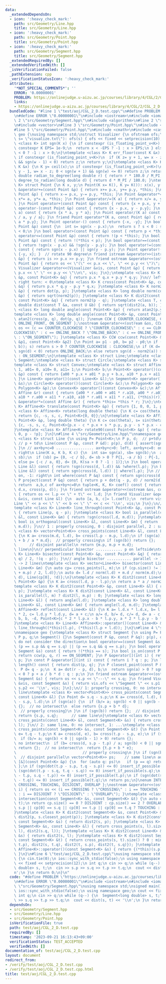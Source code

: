 ```yaml
---
data:
  _extendedDependsOn:
  - icon: ':heavy_check_mark:'
    path: src/Geometry/Line.hpp
    title: src/Geometry/Line.hpp
  - icon: ':heavy_check_mark:'
    path: src/Geometry/Point.hpp
    title: src/Geometry/Point.hpp
  - icon: ':heavy_check_mark:'
    path: src/Geometry/Segment.hpp
    title: src/Geometry/Segment.hpp
  _extendedRequiredBy: []
  _extendedVerifiedWith: []
  _isVerificationFailed: false
  _pathExtension: cpp
  _verificationStatusIcon: ':heavy_check_mark:'
  attributes:
    '*NOT_SPECIAL_COMMENTS*': ''
    ERROR: '0.00000001'
    PROBLEM: https://onlinejudge.u-aizu.ac.jp/courses/library/4/CGL/2/CGL_2_D
    links:
    - https://onlinejudge.u-aizu.ac.jp/courses/library/4/CGL/2/CGL_2_D
  bundledCode: "#line 1 \"test/aoj/CGL_2_D.test.cpp\"\n#define PROBLEM \"https://onlinejudge.u-aizu.ac.jp/courses/library/4/CGL/2/CGL_2_D\"\
    \n#define ERROR \"0.00000001\"\n#include <iostream>\n#include <iomanip>\n#line\
    \ 2 \"src/Geometry/Segment.hpp\"\n#include <algorithm>\n#line 2 \"src/Geometry/Line.hpp\"\
    \n#include <vector>\n#line 3 \"src/Geometry/Point.hpp\"\n#include <fstream>\n\
    #line 5 \"src/Geometry/Point.hpp\"\n#include <cmath>\n#include <cassert>\nnamespace\
    \ geo {\nusing namespace std;\nstruct Visualizer {\n ofstream ofs;\n Visualizer(string\
    \ s= \"visualize.txt\"): ofs(s) { ofs << fixed << setprecision(10); }\n};\ntemplate\
    \ <class K> int sgn(K x) {\n if constexpr (is_floating_point_v<K>) {\n  static\
    \ constexpr K EPS= 1e-9;\n  return x < -EPS ? -1 : x > EPS;\n } else return x\
    \ < 0 ? -1 : x > 0;\n}\ntemplate <class K> K err_floor(const K &x) {\n K y= floor(x);\n\
    \ if constexpr (is_floating_point_v<K>)\n  if (K z= y + 1, w= x - z; 0 <= sgn(w)\
    \ && sgn(w - 1) < 0) return z;\n return y;\n}\ntemplate <class K> K err_ceil(const\
    \ K &x) {\n K y= ceil(x);\n if constexpr (is_floating_point_v<K>)\n  if (K z=\
    \ y - 1, w= x - z; 0 < sgn(w + 1) && sgn(w) <= 0) return z;\n return y;\n}\nlong\
    \ double radian_to_degree(long double r) { return r * 180.0 / M_PI; }\nlong double\
    \ degree_to_radian(long double d) { return d * M_PI / 180.0; }\ntemplate <class\
    \ K> struct Point {\n K x, y;\n Point(K x= K(), K y= K()): x(x), y(y) {}\n Point\
    \ &operator+=(const Point &p) { return x+= p.x, y+= p.y, *this; }\n Point &operator-=(const\
    \ Point &p) { return x-= p.x, y-= p.y, *this; }\n Point &operator*=(K a) { return\
    \ x*= a, y*= a, *this; }\n Point &operator/=(K a) { return x/= a, y/= a, *this;\
    \ }\n Point operator+(const Point &p) const { return {x + p.x, y + p.y}; }\n Point\
    \ operator-(const Point &p) const { return {x - p.x, y - p.y}; }\n Point operator*(K\
    \ a) const { return {x * a, y * a}; }\n Point operator/(K a) const { return {x\
    \ / a, y / a}; }\n friend Point operator*(K a, const Point &p) { return {a * p.x,\
    \ a * p.y}; }\n Point operator-() const { return {-x, -y}; }\n bool operator<(const\
    \ Point &p) const {\n  int s= sgn(x - p.x);\n  return s ? s < 0 : sgn(y - p.y)\
    \ < 0;\n }\n bool operator>(const Point &p) const { return p < *this; }\n bool\
    \ operator<=(const Point &p) const { return !(p < *this); }\n bool operator>=(const\
    \ Point &p) const { return !(*this < p); }\n bool operator==(const Point &p) const\
    \ { return !sgn(x - p.x) && !sgn(y - p.y); }\n bool operator!=(const Point &p)\
    \ const { return sgn(x - p.x) || sgn(y - p.y); }\n Point operator!() const { return\
    \ {-y, x}; }  // rotate 90 degree\n friend istream &operator>>(istream &is, Point\
    \ &p) { return is >> p.x >> p.y; }\n friend ostream &operator<<(ostream &os, const\
    \ Point &p) { return os << \"(\" << p.x << \", \" << p.y << \")\"; }\n friend\
    \ Visualizer &operator<<(Visualizer &vis, const Point &p) { return vis.ofs <<\
    \ p.x << \" \" << p.y << \"\\n\", vis; }\n};\ntemplate <class K> K dot(const Point<K>\
    \ &p, const Point<K> &q) { return p.x * q.x + p.y * q.y; }\n// left turn: > 0,\
    \ right turn: < 0\ntemplate <class K> K cross(const Point<K> &p, const Point<K>\
    \ &q) { return p.x * q.y - p.y * q.x; }\ntemplate <class K> K norm2(const Point<K>\
    \ &p) { return dot(p, p); }\ntemplate <class K> long double norm(const Point<K>\
    \ &p) { return sqrt(norm2(p)); }\ntemplate <class K> K dist2(const Point<K> &p,\
    \ const Point<K> &q) { return norm2(p - q); }\ntemplate <class T, class U> long\
    \ double dist(const T &a, const U &b) { return sqrt(dist2(a, b)); }\ntemplate\
    \ <class K> long double angle(const Point<K> &p) { return atan2(p.y, p.x); }\n\
    template <class K> long double angle(const Point<K> &p, const Point<K> &q) { return\
    \ atan2(cross(p, q), dot(p, q)); }\nenum CCW { COUNTER_CLOCKWISE, CLOCKWISE, ONLINE_BACK,\
    \ ONLINE_FRONT, ON_SEGMENT };\nostream &operator<<(ostream &os, CCW c) { return\
    \ os << (c == COUNTER_CLOCKWISE ? \"COUNTER_CLOCKWISE\" : c == CLOCKWISE ? \"\
    CLOCKWISE\" : c == ONLINE_BACK ? \"ONLINE_BACK\" : c == ONLINE_FRONT ? \"ONLINE_FRONT\"\
    \ : \"ON_SEGMENT\"); }\ntemplate <class K> CCW ccw(const Point<K> &p0, const Point<K>\
    \ &p1, const Point<K> &p2) {\n Point a= p1 - p0, b= p2 - p0;\n if (int s= sgn(cross(a,\
    \ b)); s) return s > 0 ? COUNTER_CLOCKWISE : CLOCKWISE;\n if (K d= dot(a, b);\
    \ sgn(d) < 0) return ONLINE_BACK;\n else return sgn(d - norm2(a)) > 0 ? ONLINE_FRONT\
    \ : ON_SEGMENT;\n}\ntemplate <class K> struct Line;\ntemplate <class K> struct\
    \ Segment;\ntemplate <class K> struct Circle;\ntemplate <class K> struct Polygon;\n\
    template <class K> struct Convex;\ntemplate <class K> struct Affine {\n K a00=\
    \ 1, a01= 0, a10= 0, a11= 1;\n Point<K> b;\n Point<K> operator()(const Point<K>\
    \ &p) const { return {a00 * p.x + a01 * p.y + b.x, a10 * p.x + a11 * p.y + b.y};\
    \ }\n Line<K> operator()(const Line<K> &l);\n Segment<K> operator()(const Segment<K>\
    \ &s);\n Circle<K> operator()(const Circle<K> &c);\n Polygon<K> operator()(const\
    \ Polygon<K> &p);\n Convex<K> operator()(const Convex<K> &c);\n Affine operator*(const\
    \ Affine &r) const { return {a00 * r.a00 + a01 * r.a10, a00 * r.a01 + a01 * r.a11,\
    \ a10 * r.a00 + a11 * r.a10, a10 * r.a01 + a11 * r.a11, (*this)(r)}; }\n Affine\
    \ &operator*=(const Affine &r) { return *this= *this * r; }\n};\ntemplate <class\
    \ K> Affine<K> translate(const Point<K> &p) { return {1, 0, 0, 1, p}; }\ntemplate\
    \ <class K> Affine<K> rotate(long double theta) {\n K c= cos(theta), s= sin(theta);\n\
    \ return {c, -s, s, c, Point<K>{0, 0}};\n}\ntemplate <class K> Affine<K> rotate(const\
    \ Point<K> &p, long double theta) {\n K c= cos(theta), s= sin(theta);\n return\
    \ {c, -s, s, c, Point<K>{p.x - c * p.x + s * p.y, p.y - s * p.x - c * p.y}};\n\
    }\ntemplate <class K> Affine<K> rotate90(const Point<K> &p) { return {0, -1, 1,\
    \ 0, p - !p}; }\n}\n#line 4 \"src/Geometry/Line.hpp\"\nnamespace geo {\ntemplate\
    \ <class K> struct Line {\n using P= Point<K>;\n P p, d;  // p+td\n Line() {}\n\
    \ // p + td\n Line(const P &p, const P &d): p(p), d(d) { assert(sgn(norm2(d)));\
    \ }\n // ax+by+c=0 ................. ax+by+c>0: left, ax+by+c=0: on, ax+by+c<0:\
    \ right\n Line(K a, K b, K c) {\n  int sa= sgn(a), sb= sgn(b);\n  assert(sa ||\
    \ sb);\n  if (sb) p= {0, -c / b}, d= sb > 0 ? P{1, -a / b} : P{-1, a / b};\n \
    \ else p= {-c / a, 0}, d= {0, K(sa > 0 ? -1 : 1)};\n }\n bool operator==(const\
    \ Line &l) const { return !sgn(cross(d, l.d)) && !where(l.p); }\n bool operator!=(const\
    \ Line &l) const { return sgn(cross(d, l.d)) || where(l.p); }\n // +1: left, 0:\
    \ on, -1: right\n int where(const P &q) const { return sgn(cross(d, q - p)); }\n\
    \ P project(const P &q) const { return p + dot(q - p, d) / norm2(d) * d; }\n //\
    \ return  a,b,c of ax+by+c=0\n tuple<K, K, K> coef() const { return make_tuple(-d.y,\
    \ d.x, cross(p, d)); }\n friend ostream &operator<<(ostream &os, const Line &l)\
    \ { return os << l.p << \" + t\" << l.d; }\n friend Visualizer &operator<<(Visualizer\
    \ &vis, const Line &l) {\n  auto [a, b, c]= l.coef();\n  return vis.ofs << \"\
    Line \" << a << \" \" << b << \" \" << c << '\\n', vis;\n }\n};\n// p + t(q-p)\n\
    template <class K> Line<K> line_through(const Point<K> &p, const Point<K> &q)\
    \ { return Line(p, q - p); }\ntemplate <class K> bool is_parallel(const Line<K>\
    \ &l, const Line<K> &m) { return !sgn(cross(l.d, m.d)); }\ntemplate <class K>\
    \ bool is_orthogonal(const Line<K> &l, const Line<K> &m) { return !sgn(dot(l.d,\
    \ m.d)); }\n// 1 : properly crossing, 0 : disjoint parallel, 2 : same line\ntemplate\
    \ <class K> vector<Point<K>> cross_points(const Line<K> &l, const Line<K> &m)\
    \ {\n K a= cross(m.d, l.d), b= cross(l.p - m.p, l.d);\n if (sgn(a)) return {m.p\
    \ + b / a * m.d};  // properly crossing\n if (sgn(b)) return {};             \
    \      // disjoint parallel\n return {m.p, m.p + m.d};                 // same\
    \ line\n}\n// perpendicular bisector ............ p on leftside\ntemplate <class\
    \ K> Line<K> bisector(const Point<K> &p, const Point<K> &q) { return Line((p +\
    \ q) / 2, !(q - p)); }\n// angle bisector ........... parallel -> 1 line, non-parallel\
    \ -> 2 lines\ntemplate <class K> vector<Line<K>> bisector(const Line<K> &l, const\
    \ Line<K> &m) {\n auto cp= cross_points(l, m);\n if (cp.size() != 1) return {Line((l.p\
    \ + m.p) / 2, l.d)};\n auto d= l.d / norm(l.d) + m.d / norm(m.d);\n return {Line(cp[0],\
    \ d), Line(cp[0], !d)};\n}\ntemplate <class K> K dist2(const Line<K> &l, const\
    \ Point<K> &p) {\n K a= cross(l.d, p - l.p);\n return a * a / norm2(l.d);\n}\n\
    template <class K> K dist2(const Point<K> &p, const Line<K> &l) { return dist2(l,\
    \ p); }\ntemplate <class K> K dist2(const Line<K> &l, const Line<K> &m) { return\
    \ is_parallel(l, m) ? dist2(l, m.p) : 0; }\ntemplate <class K> long double angle(const\
    \ Line<K> &l) { return angle(l.d); }\ntemplate <class K> long double angle(const\
    \ Line<K> &l, const Line<K> &m) { return angle(l.d, m.d); }\ntemplate <class K>\
    \ Affine<K> reflect(const Line<K> &l) {\n K a= l.d.x * l.d.x, b= l.d.x * l.d.y\
    \ * 2, c= l.d.y * l.d.y, d= a + c;\n a/= d, b/= d, c/= d, d= a - c;\n return {d,\
    \ b, b, -d, Point<K>{c * 2 * l.p.x - b * l.p.y, a * 2 * l.p.y - b * l.p.x}};\n\
    }\ntemplate <class K> Line<K> Affine<K>::operator()(const Line<K> &l) { return\
    \ line_through((*this)(l.p), (*this)(l.p + l.d)); }\n}\n#line 4 \"src/Geometry/Segment.hpp\"\
    \nnamespace geo {\ntemplate <class K> struct Segment {\n using P= Point<K>;\n\
    \ P p, q;\n Segment() {}\n Segment(const P &p, const P &q): p(p), q(q) {}\n //\
    \ do not consider the direction\n bool operator==(const Segment &s) const { return\
    \ (p == s.p && q == s.q) || (p == s.q && q == s.p); }\n bool operator!=(const\
    \ Segment &s) const { return !(*this == s); }\n bool is_on(const P &r) const {\
    \ return ccw(p, q, r) == ON_SEGMENT; }\n P &operator[](int i) { return i ? q :\
    \ p; }\n const P &operator[](int i) const { return i ? q : p; }\n long double\
    \ length() const { return dist(p, q); }\n P closest_point(const P &r) const {\n\
    \  P d= q - p;\n  K a= dot(r - p, d), b;\n  return sgn(a) > 0 ? sgn(a - (b= norm2(d)))\
    \ < 0 ? p + a / b * d : q : p;\n }\n friend ostream &operator<<(ostream &os, const\
    \ Segment &s) { return os << s.p << \"---\" << s.q; }\n friend Visualizer &operator<<(Visualizer\
    \ &vis, const Segment &s) { return vis.ofs << \"Segment \" << s.p1 << \" \" <<\
    \ s.p2 << '\\n', vis; }\n};\n// 1: properly crossing, 0: no intersect, 2: same\
    \ line\ntemplate <class K> vector<Point<K>> cross_points(const Segment<K> &s,\
    \ const Line<K> &l) {\n Point d= s.q - s.p;\n K a= cross(d, l.d), b= cross(l.p\
    \ - s.p, l.d);\n if (sgn(a)) {\n  if (b/= a; sgn(b) < 0 || sgn(b - 1) > 0) return\
    \ {};  // no intersect\n  else return {s.p + b * d};                         \
    \  // properly crossing}\n }\n if (sgn(b)) return {};  // disjoint parallel\n\
    \ return {s.p, s.q};      // same line\n}\ntemplate <class K> vector<Point<K>>\
    \ cross_points(const Line<K> &l, const Segment<K> &s) { return cross_points(s,\
    \ l); }\n// 2: same line, 0: no intersect, 1: ...\ntemplate <class K> vector<Point<K>>\
    \ cross_points(const Segment<K> &s, const Segment<K> &t) {\n Point d= s.q - s.p,\
    \ e= t.q - t.p;\n K a= cross(d, e), b= cross(t.p - s.p, e);\n if (sgn(a)) {\n\
    \  if (b/= a; sgn(b) < 0 || sgn(b - 1) > 0) return {};                       //\
    \ no intersect\n  if (b= cross(d, s.p - t.p) / a; sgn(b) < 0 || sgn(b - 1) > 0)\
    \ return {};  // no intersect\n  return {t.p + b * e};                       \
    \                              // properly crossing\n }\n if (sgn(b)) return {};\
    \  // disjoint parallel\n vector<Point<K>> ps;    // same line\n auto insert_if_possible=\
    \ [&](const Point<K> &p) {\n  for (auto q: ps)\n   if (p == q) return;\n  ps.emplace_back(p);\n\
    \ };\n if (sgn(dot(t.p - s.p, t.q - s.p)) <= 0) insert_if_possible(s.p);\n if\
    \ (sgn(dot(t.p - s.q, t.q - s.q)) <= 0) insert_if_possible(s.q);\n if (sgn(dot(s.p\
    \ - t.p, s.q - t.p)) <= 0) insert_if_possible(t.p);\n if (sgn(dot(s.p - t.q, s.q\
    \ - t.q)) <= 0) insert_if_possible(t.q);\n return ps;\n}\nenum INTERSECTION {\
    \ CROSSING, TOUCHING, DISJOINT, OVERLAP };\nostream &operator<<(ostream &os, INTERSECTION\
    \ i) { return os << (i == CROSSING ? \"CROSSING\" : i == TOUCHING ? \"TOUCHING\"\
    \ : i == DISJOINT ? \"DISJOINT\" : \"OVERLAP\"); }\ntemplate <class K> INTERSECTION\
    \ intersection(const Segment<K> &s, const Segment<K> &t) {\n auto cp= cross_points(s,\
    \ t);\n return cp.size() == 0 ? DISJOINT : cp.size() == 2 ? OVERLAP : cp[0] ==\
    \ s.p || cp[0] == s.q || cp[0] == t.p || cp[0] == t.q ? TOUCHING : CROSSING;\n\
    }\ntemplate <class K> K dist2(const Segment<K> &s, const Point<K> &p) { return\
    \ dist2(p, s.closest_point(p)); }\ntemplate <class K> K dist2(const Point<K> &p,\
    \ const Segment<K> &s) { return dist2(s, p); }\ntemplate <class K> K dist2(const\
    \ Segment<K> &s, const Line<K> &l) { return cross_points(s, l).size() ? 0 : min(dist2(s.p,\
    \ l), dist2(s.q, l)); }\ntemplate <class K> K dist2(const Line<K> &l, const Segment<K>\
    \ &s) { return dist2(s, l); }\ntemplate <class K> K dist2(const Segment<K> &s,\
    \ const Segment<K> &t) { return cross_points(s, t).size() ? 0 : min({dist2(s,\
    \ t.p), dist2(s, t.q), dist2(t, s.p), dist2(t, s.q)}); }\ntemplate <class K> Segment<K>\
    \ Affine<K>::operator()(const Segment<K> &s) { return {(*this)(s.p), (*this)(s.q)};\
    \ }\n}\n#line 6 \"test/aoj/CGL_2_D.test.cpp\"\nusing namespace std;\nsigned main()\
    \ {\n cin.tie(0);\n ios::sync_with_stdio(false);\n using namespace geo;\n cout\
    \ << fixed << setprecision(12);\n int q;\n cin >> q;\n while (q--) {\n  Segment<long\
    \ double> s, t;\n  cin >> s.p >> s.q >> t.p >> t.q;\n  cout << dist(s, t) << '\\\
    n';\n }\n return 0;\n}\n"
  code: "#define PROBLEM \"https://onlinejudge.u-aizu.ac.jp/courses/library/4/CGL/2/CGL_2_D\"\
    \n#define ERROR \"0.00000001\"\n#include <iostream>\n#include <iomanip>\n#include\
    \ \"src/Geometry/Segment.hpp\"\nusing namespace std;\nsigned main() {\n cin.tie(0);\n\
    \ ios::sync_with_stdio(false);\n using namespace geo;\n cout << fixed << setprecision(12);\n\
    \ int q;\n cin >> q;\n while (q--) {\n  Segment<long double> s, t;\n  cin >> s.p\
    \ >> s.q >> t.p >> t.q;\n  cout << dist(s, t) << '\\n';\n }\n return 0;\n}"
  dependsOn:
  - src/Geometry/Segment.hpp
  - src/Geometry/Line.hpp
  - src/Geometry/Point.hpp
  isVerificationFile: true
  path: test/aoj/CGL_2_D.test.cpp
  requiredBy: []
  timestamp: '2023-09-21 16:13:43+09:00'
  verificationStatus: TEST_ACCEPTED
  verifiedWith: []
documentation_of: test/aoj/CGL_2_D.test.cpp
layout: document
redirect_from:
- /verify/test/aoj/CGL_2_D.test.cpp
- /verify/test/aoj/CGL_2_D.test.cpp.html
title: test/aoj/CGL_2_D.test.cpp
---
```

